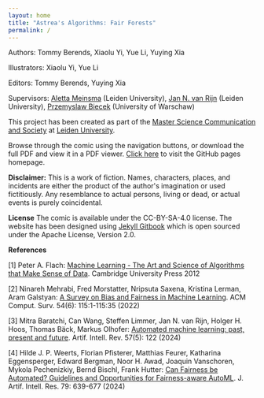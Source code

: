 ```yaml
---
layout: home
title: "Astrea's Algorithms: Fair Forests"
permalink: /
---
```


Authors: Tommy Berends, Xiaolu Yi, Yue Li, Yuying Xia 

Illustrators: Xiaolu Yi, Yue Li

Editors: Tommy Berends, Yuying Xia

Supervisors: [Aletta Meinsma](https://www.universiteitleiden.nl/en/staffmembers/aletta-meinsma) (Leiden University), [Jan N. van Rijn](https://www.universiteitleiden.nl/en/staffmembers/jan-van-rijn) (Leiden University), [Przemyslaw Biecek](https://pbiecek.github.io/) (University of Warschaw)

This project has been created as part of the [Master Science Communication and Society](https://www.scs.leidenuniv.nl/) at [Leiden University](https://www.universiteitleiden.nl/). 

Browse through the comic using the navigation buttons, or download the full PDF and view it in a PDF viewer. [Click here](https://github.com/ADA-research/ComicFairForest) to visit the GitHub pages  homepage.

**Disclaimer:**
This is a work of fiction. Names, characters, places, and incidents are either the product of the author's imagination or used fictitiously. Any resemblance to actual persons, living or dead, or actual events is purely coincidental.

**License**
The comic is available under the CC-BY-SA-4.0 license. The website has been designed using [Jekyll Gitbook](https://github.com/sighingnow/jekyll-gitbook) which is open sourced under the Apache License, Version 2.0.

**References**

[1] Peter A. Flach: [Machine Learning - The Art and Science of Algorithms that Make Sense of Data](https://www.cambridge.org/core/books/machine-learning/621D3E616DF879E494B094CC93ED36A4). Cambridge University Press 2012
    
[2] Ninareh Mehrabi, Fred Morstatter, Nripsuta Saxena, Kristina Lerman, Aram Galstyan: [A Survey on Bias and Fairness in Machine Learning](https://dl.acm.org/doi/10.1145/3457607). ACM Comput. Surv. 54(6): 115:1-115:35 (2022)
    
[3] Mitra Baratchi, Can Wang, Steffen Limmer, Jan N. van Rijn, Holger H. Hoos, Thomas Bäck, Markus Olhofer: [Automated machine learning: past, present and future](https://link.springer.com/article/10.1007/s10462-024-10726-1). Artif. Intell. Rev. 57(5): 122 (2024)
    
[4] Hilde J. P. Weerts, Florian Pfisterer, Matthias Feurer, Katharina Eggensperger, Edward Bergman, Noor H. Awad, Joaquin Vanschoren, Mykola Pechenizkiy, Bernd Bischl, Frank Hutter: [Can Fairness be Automated? Guidelines and Opportunities for Fairness-aware AutoML](https://jair.org/index.php/jair/article/view/14747). J. Artif. Intell. Res. 79: 639-677 (2024)

